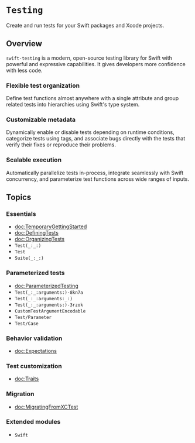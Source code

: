 # ``Testing``

<!-- NOTE: The link above must match the module name, not the package name. -->

<!--
This source file is part of the Swift.org open source project

Copyright (c) 2023 Apple Inc. and the Swift project authors
Licensed under Apache License v2.0 with Runtime Library Exception

See https://swift.org/LICENSE.txt for license information
See https://swift.org/CONTRIBUTORS.txt for Swift project authors
-->

Create and run tests for your Swift packages and Xcode projects.

## Overview

`swift-testing` is a modern, open-source testing library for Swift with powerful
and expressive capabilities. It gives developers more confidence with less code.

### Flexible test organization

Define test functions almost anywhere with a single attribute and group related
tests into hierarchies using Swift's type system.

### Customizable metadata

Dynamically enable or disable tests depending on runtime conditions, categorize
tests using tags, and associate bugs directly with the tests that verify their
fixes or reproduce their problems.

### Scalable execution

Automatically parallelize tests in-process, integrate seamlessly with Swift
concurrency, and parameterize test functions across wide ranges of inputs.

## Topics

### Essentials

- <doc:TemporaryGettingStarted>
- <doc:DefiningTests>
- <doc:OrganizingTests>
- ``Test(_:_:)``
- ``Test``
- ``Suite(_:_:)``

### Parameterized tests

- <doc:ParameterizedTesting>
- ``Test(_:_:arguments:)-8kn7a`` <!-- @attached(peer) macro Test<C>(_ displayName: String? = nil, _ traits: any TestTrait..., arguments collection: C) where C : Collection, C : Sendable, C.Element : Sendable -->
- ``Test(_:_:arguments:_:)``
- ``Test(_:_:arguments:)-3rzok`` <!-- @attached(peer) macro Test<C1, C2>(_ displayName: String? = nil, _ traits: any TestTrait..., arguments zippedCollections: Zip2Sequence<C1, C2>) where C1 : Collection, C1 : Sendable, C2 : Collection, C2 : Sendable, C1.Element : Sendable, C2.Element : Sendable -->
- ``CustomTestArgumentEncodable``
- ``Test/Parameter``
- ``Test/Case``

### Behavior validation

- <doc:Expectations>

### Test customization

- <doc:Traits>

### Migration

- <doc:MigratingFromXCTest>

### Extended modules

- ``Swift``
